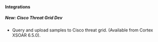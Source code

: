 
#### Integrations
##### New: Cisco Threat Grid Dev
- Query and upload samples to Cisco threat grid. (Available from Cortex XSOAR 6.5.0).
